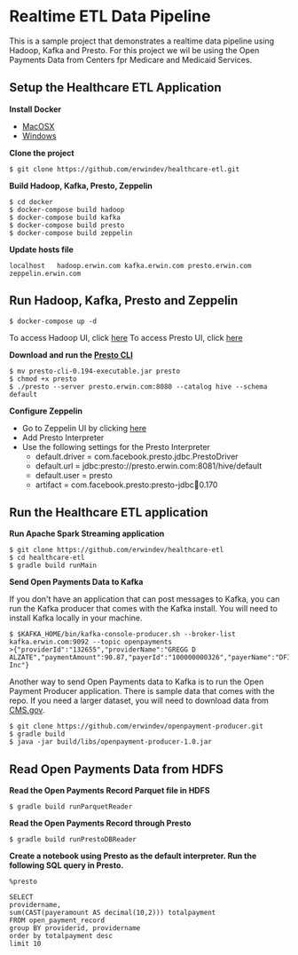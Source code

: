 # Realtime ETL Data Pipeline
This is a sample project that demonstrates a realtime data pipeline using Hadoop, Kafka and Presto.  For this project we wil be using the Open Payments Data from Centers fpr Medicare and Medicaid Services.

## Setup the Healthcare ETL Application
**Install Docker**
* [MacOSX](https://docs.docker.com/docker-for-mac/install/)
* [Windows](https://docs.docker.com/docker-for-windows/install/)

**Clone the project**
```
$ git clone https://github.com/erwindev/healthcare-etl.git
``` 

**Build Hadoop, Kafka, Presto, Zeppelin**
```
$ cd docker
$ docker-compose build hadoop
$ docker-compose build kafka
$ docker-compose build presto
$ docker-compose build zeppelin
```

**Update hosts file**
```
localhost   hadoop.erwin.com kafka.erwin.com presto.erwin.com zeppelin.erwin.com
```

## Run Hadoop, Kafka, Presto and Zeppelin
```
$ docker-compose up -d
```
To access Hadoop UI, click [here](http://hadoop.erwin.com:50070/dfshealth.html#tab-overview)
To access Presto UI, click [here](http://presto.erwin.com:8080/) 

**Download and run the [Presto CLI](https://repo1.maven.org/maven2/com/facebook/presto/presto-cli/0.194/presto-cli-0.194-executable.jar)**
```
$ mv presto-cli-0.194-executable.jar presto
$ chmod +x presto
$ ./presto --server presto.erwin.com:8080 --catalog hive --schema default
```

**Configure Zeppelin**
* Go to Zeppelin UI by clicking [here](http://zeppelin.erwin.com:8082/)
* Add Presto Interpreter
* Use the following settings for the Presto Interpreter
   * default.driver = com.facebook.presto.jdbc.PrestoDriver
   * default.url = jdbc:presto://presto.erwin.com:8081/hive/default
   * default.user = presto
   * artifact = com.facebook.presto:presto-jdbc:jar:0.170

## Run the Healthcare ETL application

**Run Apache Spark Streaming application**
```
$ git clone https://github.com/erwindev/healthcare-etl
$ cd healthcare-etl
$ gradle build runMain
```

**Send Open Payments Data to Kafka**

If you don't have an application that can post messages to Kafka, you can run the Kafka producer that comes with the Kafka install.  You will need to install Kafka locally in your machine.
```
$ $KAFKA_HOME/bin/kafka-console-producer.sh --broker-list kafka.erwin.com:9092 --topic openpayments
>{"providerId":"132655","providerName":"GREGG D ALZATE","paymentAmount":90.87,"payerId":"100000000326","payerName":"DFINE, Inc"}
```

Another way to send Open Payments data to Kafka is to run the Open Payment Producer application.  There is sample data that comes with the repo.  If you need a larger dataset, you will need to download data from [CMS.gov](https://www.cms.gov/OpenPayments/Explore-the-Data/Dataset-Downloads.html). 
```
$ git clone https://github.com/erwindev/openpayment-producer.git
$ gradle build
$ java -jar build/libs/openpayment-producer-1.0.jar
``` 

## Read Open Payments Data from HDFS

**Read the Open Payments Record Parquet file in HDFS**
```
$ gradle build runParquetReader
```

**Read the Open Payments Record through Presto**
```
$ gradle build runPrestoDBReader
```

**Create a notebook using Presto as the default interpreter.  Run the following SQL query in Presto.**
```
%presto 

SELECT 
providername, 
sum(CAST(payeramount AS decimal(10,2))) totalpayment
FROM open_payment_record 
group BY providerid, providername
order by totalpayment desc
limit 10
```
